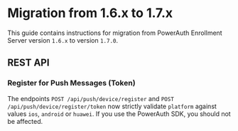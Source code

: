 # Migration from 1.6.x to 1.7.x

This guide contains instructions for migration from PowerAuth Enrollment Server version `1.6.x` to version `1.7.0`.


## REST API


### Register for Push Messages (Token)

The endpoints `POST /api/push/device/register` and `POST /api/push/device/register/token` now strictly validate `platform` against values `ios`, `android` or `huawei`.
If you use the PowerAuth SDK, you should not be affected.
